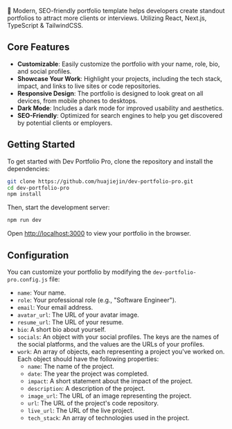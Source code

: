 🚀 Modern, SEO-friendly portfolio template helps developers create standout portfolios to attract more clients or interviews. Utilizing React, Next.js, TypeScript & TailwindCSS.

## Core Features

- **Customizable**: Easily customize the portfolio with your name, role, bio, and social profiles.
- **Showcase Your Work**: Highlight your projects, including the tech stack, impact, and links to live sites or code repositories.
- **Responsive Design**: The portfolio is designed to look great on all devices, from mobile phones to desktops.
- **Dark Mode**: Includes a dark mode for improved usability and aesthetics.
- **SEO-Friendly**: Optimized for search engines to help you get discovered by potential clients or employers.

## Getting Started

To get started with Dev Portfolio Pro, clone the repository and install the dependencies:

```bash
git clone https://github.com/huajiejin/dev-portfolio-pro.git
cd dev-portfolio-pro
npm install
```

Then, start the development server:

```bash
npm run dev
```

Open [http://localhost:3000](http://localhost:3000) to view your portfolio in the browser.

## Configuration

You can customize your portfolio by modifying the `dev-portfolio-pro.config.js` file:

- `name`: Your name.
- `role`: Your professional role (e.g., "Software Engineer").
- `email`: Your email address.
- `avatar_url`: The URL of your avatar image.
- `resume_url`: The URL of your resume.
- `bio`: A short bio about yourself.
- `socials`: An object with your social profiles. The keys are the names of the social platforms, and the values are the URLs of your profiles.
- `work`: An array of objects, each representing a project you've worked on. Each object should have the following properties:
  - `name`: The name of the project.
  - `date`: The year the project was completed.
  - `impact`: A short statement about the impact of the project.
  - `description`: A description of the project.
  - `image_url`: The URL of an image representing the project.
  - `url`: The URL of the project's code repository.
  - `live_url`: The URL of the live project.
  - `tech_stack`: An array of technologies used in the project.
